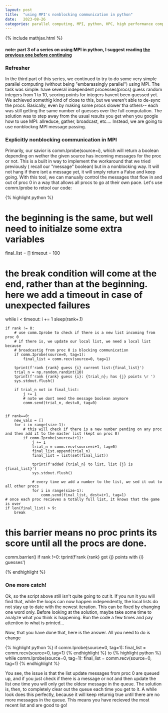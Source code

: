 ```yaml
---
layout: post
title:  "using MPI's nonblocking communication in python"
date:   2023-08-26
categories: parallel computing, MPI, python, HPC, high performance computing
---
```

{% include mathjax.html %}

#### note: part 3 of a series on using MPI in python, I suggest reading [the previous one before continuing](https://kylejray.github.io/parallel/computing,/mpi,/python,/hpc,/high/performance/computing/2023/06/21/unashamedly_parallel_2.html)

### Refresher
In the third part of this series, we continued to try to do some very simple parallel computing (without being "embarassingly parallel") using MPI. The task was simple: have several independent processes(procs) guess random integers from 1 to 10, scoring points for integers havent been guessed yet. We achieved somethig kind of close to this, but we weren't able to de-sync the procs. Basically, even by making some procs slower tha others-- each was still getting the same number of guesses over the full computation. The solution was to step away from the usual results you get when you google how to use MPI: allreduce, gather, broadcast, etc.... Instead, we are going to use nonblockng MPI message passing. 


### Explicitly nonblocking communication in MPI
Primarily, our savior is comm.Iprobe(source=i), which will return a boolean depending on wether the given source has incoming messages for the proc or not. This is a built in way to implement the workaround that we tried previously ( recall our "message" boolean) but in a nonblocking way. It will not hang if there isnt a message yet, it will smply return a False and keep going. With this tool, we can manually control the messages that flow in and out of proc 0 in a way that allows all procs to go at their own pace. Let's use comm.Iprobe to retool our code:

{% highlight python %}
# the beginning is the same, but well need to initialze some extra variables
final_list = []
timeout = 100

# the break condition will come at the end, rather than at the beginning. here we add a timeout in case of unexpected failures
while i < timeout:
    i += 1
    sleep(rank+.1)
    
    if rank != 0:
        # use comm.Iprobe to check if there is a new list incoming from proc 0
        # if there is, we update our local list, we need a local list because
        # broadcastig from proc 0 is blocking communication
        if comm.Iprobe(source=0, tag=1):
            final_list = comm.recv(source=0, tag=1)

        tprint(f'rank {rank} guess {i} current list:{final_list}')
        trial_n = np.random.randint(10)
        tprint(f'rank {rank} guess {i}: {trial_n}; has {j} points \r ')
        sys.stdout.flush()

        if trial_n not in final_list:
            j += 1
            # note we dont need the message boolean anymore
            comm.send(trial_n, dest=0, tag=0)


    if rank==0:
        new_vals = []
        for i in range(size-1):
            # this will check if there is a new number pending on any proc and then add it to the master list (kept on proc 0)
            if comm.Iprobe(source=i+1):
                j += 1
                trial_n = comm.recv(source=i+1, tag=0)
                final_list.append(trial_n)
                final_list = list(set(final_list))
                
                tprint(f'added {trial_n} to list, list {j} is {final_list}')
                sys.stdout.flush()

                # every time we add a number to the list, we sed it out to all other procs
                for i in range(size-1):
                    comm.send(final_list, dest=i+1, tag=1)
    # once each proc recieves a totally full list, it knows that the game is over
    if len(final_list) > 9:
        break

# this barrier means no proc prints its score until all the procs are done. 
comm.barrier()
if rank !=0:
    tprint(f'rank {rank} got {j} points with {i} guesses')

{% endhighlight %}

### One more catch!

Ok, so the script above still isn't quite going to cut it. If you run it you will find that, while the loops can now happen independently, the local lists do not stay up to date with the newest iteration. This can be fixed by changing one word only. Before looking at the solution, maybe take some time to analyze what you think is happening. Run the code a few times and pay attention to what is printed...

Now, that you have done that, here is the answer. All you need to do is change

{% highlight python %}
if comm.Iprobe(source=0, tag=1):
    final_list = comm.recv(source=0, tag=1)
{% endhighlight %}
to 
{% highlight python %}
while comm.Iprobe(source=0, tag=1):
    final_list = comm.recv(source=0, tag=1)
{% endhighlight %}

You see, the issue is that the list update messages from proc 0 are queued up, and if you just check if there is a message or not and then update the list one time you will only get the oldesr message in the queue. The solution is, then, to completely clear out the queue each time you get to it. A while look does this perfectly, because it will keep returnig true until there are no more messages in the queue. This means you have recieved the most recent list and are good to go!
